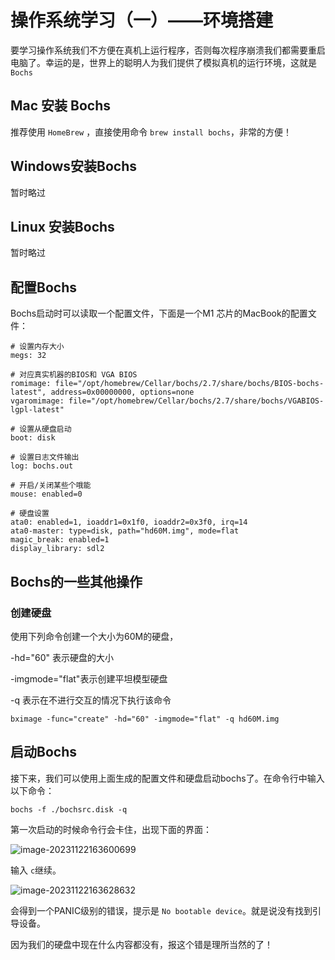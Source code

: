 # 操作系统学习（一）——环境搭建



要学习操作系统我们不方便在真机上运行程序，否则每次程序崩溃我们都需要重启电脑了。幸运的是，世界上的聪明人为我们提供了模拟真机的运行环境，这就是 `Bochs`



## Mac 安装 Bochs

推荐使用 `HomeBrew` ，直接使用命令 `brew install bochs`，非常的方便！



## Windows安装Bochs

暂时略过



## Linux 安装Bochs

暂时略过





## 配置Bochs

Bochs启动时可以读取一个配置文件，下面是一个M1 芯片的MacBook的配置文件：

```shell
# 设置内存大小
megs: 32

# 对应真实机器的BIOS和 VGA BIOS
romimage: file="/opt/homebrew/Cellar/bochs/2.7/share/bochs/BIOS-bochs-latest", address=0x00000000, options=none
vgaromimage: file="/opt/homebrew/Cellar/bochs/2.7/share/bochs/VGABIOS-lgpl-latest"

# 设置从硬盘启动
boot: disk

# 设置日志文件输出
log: bochs.out

# 开启/关闭某些个哦能
mouse: enabled=0

# 硬盘设置
ata0: enabled=1, ioaddr1=0x1f0, ioaddr2=0x3f0, irq=14
ata0-master: type=disk, path="hd60M.img", mode=flat
magic_break: enabled=1
display_library: sdl2
```



## Bochs的一些其他操作

### 创建硬盘

使用下列命令创建一个大小为60M的硬盘，

-hd="60" 表示硬盘的大小

-imgmode="flat"表示创建平坦模型硬盘

-q 表示在不进行交互的情况下执行该命令

```shell
bximage -func="create" -hd="60" -imgmode="flat" -q hd60M.img
```





## 启动Bochs

接下来，我们可以使用上面生成的配置文件和硬盘启动bochs了。在命令行中输入以下命令：

```shell
bochs -f ./bochsrc.disk -q
```



第一次启动的时候命令行会卡住，出现下面的界面：

![image-20231122163600699](https://picbed-1255660905.cos.ap-chengdu.myqcloud.com/doc/image-20231122163600699.png)

输入 `c`继续。

![image-20231122163628632](https://picbed-1255660905.cos.ap-chengdu.myqcloud.com/doc/image-20231122163628632.png)

会得到一个PANIC级别的错误，提示是 `No bootable device`。就是说没有找到引导设备。



因为我们的硬盘中现在什么内容都没有，报这个错是理所当然的了！
